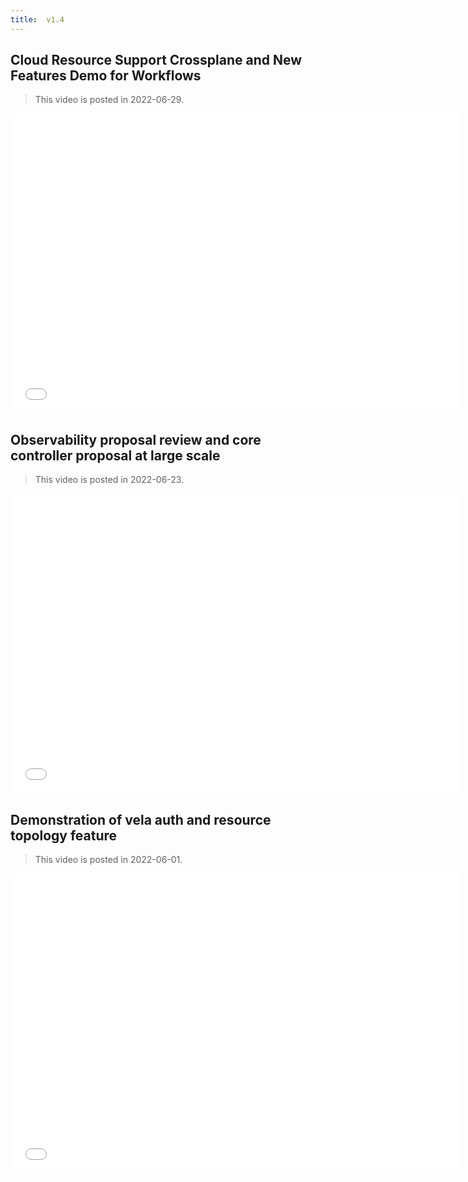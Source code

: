 ```yaml
---
title:  v1.4
---
```


## Cloud Resource Support Crossplane and New Features Demo for Workflows

> This video is posted in 2022-06-29.

<iframe height="480" width="720" src="//player.bilibili.com/player.html?aid=982906001&bvid=BV1st4y187g5&cid=758867371&page=1&high_quality=1" scrolling="no" border="0" frameborder="no" framespacing="0" allowfullscreen="true"> </iframe>

## Observability proposal review and core controller proposal at large scale

> This video is posted in 2022-06-23.

<iframe height="480" width="720" src="//player.bilibili.com/player.html?aid=897638589&bvid=BV1GN4y1372b&cid=753913237&page=1&high_quality=1" scrolling="no" border="0" frameborder="no" framespacing="0" allowfullscreen="true"> </iframe>

## Demonstration of vela auth and resource topology feature

> This video is posted in 2022-06-01.

<iframe height="480" width="720" src="//player.bilibili.com/player.html?aid=384533299&bvid=BV19Z4y1b7k5&cid=735360882&page=1&high_quality=1" scrolling="no" border="0" frameborder="no" framespacing="0" allowfullscreen="true"> </iframe>

